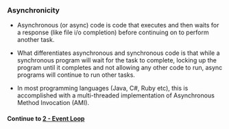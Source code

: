 ### Asynchronicity
* Asynchronous (or async) code is code that executes and then waits for a response (like file i/o completion) before continuing on to perform another task.
  
* What differentiates asynchronous and synchronous code is that while a synchronous program will wait for the task to complete, locking up the program until it completes and not allowing any other code to run, async programs will continue to run other tasks.
  
* In most programming languages (Java, C#, Ruby etc), this is accomplished with a multi-threaded implementation of Asynchronous Method Invocation (AMI).
  

#### Continue to [2 - Event Loop](2_EventLoop.md)